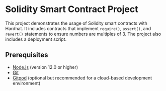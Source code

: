 # Solidity Smart Contract Project

This project demonstrates the usage of Solidity smart contracts with Hardhat. It includes contracts that implement `require()`, `assert()`, and `revert()` statements to ensure numbers are multiples of 3. The project also includes a deployment script.

## Prerequisites

- [Node.js](https://nodejs.org/) (version 12.0 or higher)
- [Git](https://git-scm.com/)
- [Gitpod](https://gitpod.io/) (optional but recommended for a cloud-based development environment)


